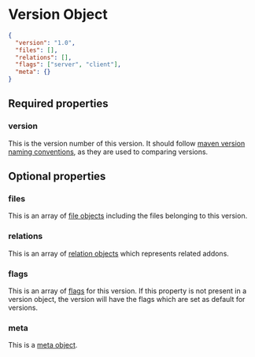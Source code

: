 # Version Object

```json
{
  "version": "1.0",
  "files": [],
  "relations": [],
  "flags": ["server", "client"],
  "meta": {}
}
```

## Required properties

### version

This is the version number of this version. It should follow [maven version naming conventions](https://docs.oracle.com/middleware/1212/core/MAVEN/maven_version.htm), 
as they are used to comparing versions.

## Optional properties

### files

This is an array of [file objects](file.md) including the files belonging to this version.

### relations

This is an array of [relation objects](relation.md) which represents related addons.

### flags

This is an array of [flags](../flags.md) for this version. If this property is not present in a version object, the version
will have the flags which are set as default for versions.

### meta

This is a [meta object](meta.md).
